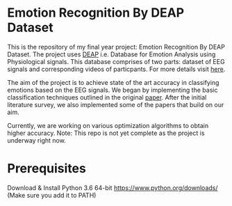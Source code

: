 # Emotion Recognition By DEAP Dataset

This is the repository of my final year project: Emotion Recognition By DEAP Dataset.
The project uses [DEAP](http://www.eecs.qmul.ac.uk/mmv/datasets/deap/index.html) i.e. Database for Emotion Analysis using Physiological signals. This database comprises of two parts: dataset of EEG signals and corresponding videos of particpants. For more details visit [here](http://www.eecs.qmul.ac.uk/mmv/datasets/deap/readme.html).

The aim of the project is to achieve state of the art accuracy in classifying emotions based on the EEG signals. We began by implementing the basic classification techniques outlined in the original [paper](http://www.eecs.qmul.ac.uk/mmv/datasets/deap/doc/tac_special_issue_2011.pdf). After the initial literature survey, we also implemented some of the papers that build on our aim. 

Currently, we are working on various optimization algorithms to obtain higher accuracy. 
Note: This repo is not yet complete as the project is underway right now. 

# Prerequisites

Download & Install Python 3.6 64-bit https://www.python.org/downloads/ (Make sure you add it to PATH)
